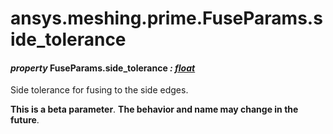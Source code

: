 # ansys.meshing.prime.FuseParams.side_tolerance

<a id="ansys.meshing.prime.FuseParams.side_tolerance"></a>

#### *property* FuseParams.side_tolerance *: [float](https://docs.python.org/3.11/library/functions.html#float)*

Side tolerance for fusing to the side edges.

**This is a beta parameter**. **The behavior and name may change in the future**.

<!-- !! processed by numpydoc !! -->
